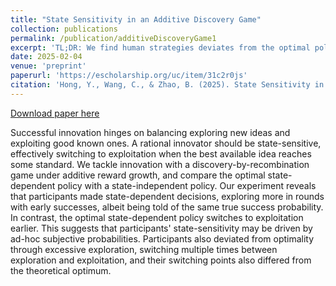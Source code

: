 ```yaml
---
title: "State Sensitivity in an Additive Discovery Game"
collection: publications
permalink: /publication/additiveDiscoveryGame1
excerpt: 'TL;DR: We find human strategies deviates from the optimal policies for the additive discovery game, e.g., explore excessively.'
date: 2025-02-04
venue: 'preprint'
paperurl: 'https://escholarship.org/uc/item/31c2r0js'
citation: 'Hong, Y., Wang, C., & Zhao, B. (2025). State Sensitivity in an Additive Discovery Game. https://doi.org/10.31234/osf.io/vg6ut_v1'
---
```


[Download paper here](http://yfflood.github.io/files/additive-discovery-game-2025.pdf)

Successful innovation hinges on balancing exploring new ideas and exploiting good known ones. A rational innovator should be state-sensitive, effectively switching to exploitation when the best available idea reaches some standard. We tackle innovation with a discovery-by-recombination game under additive reward growth, and compare the optimal state-dependent policy with a state-independent policy. Our experiment reveals that participants made state-dependent decisions, exploring more in rounds with early successes, albeit being told of the same true success probability. In contrast, the optimal state-dependent policy switches to exploitation earlier. This suggests that participants' state-sensitivity may be driven by ad-hoc subjective probabilities. Participants also deviated from optimality through excessive exploration, switching multiple times between exploration and exploitation, and their switching points also differed from the theoretical optimum.
